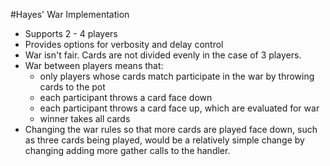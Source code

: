 #Hayes' War Implementation

* Supports 2 - 4 players
* Provides options for verbosity and delay control
* War isn't fair. Cards are not divided evenly in the case of 3 players. 
* War between players means that:
    * only players whose cards match participate in the war by throwing cards to the pot
    * each participant throws a card face down
    * each participant throws a card face up, which are evaluated for war
    * winner takes all cards
* Changing the war rules so that more cards are played face down, such as three cards being played, would be a relatively simple change by changing adding more gather calls to the handler.
